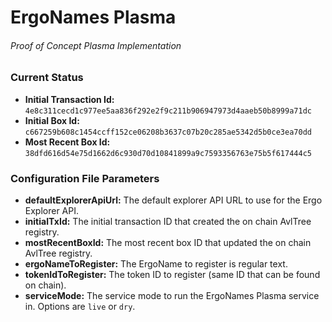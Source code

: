 # ErgoNames Plasma
###### Proof of Concept Plasma Implementation

### Current Status

- **Initial Transaction Id:** `4e8c311cecd1c977ee5aa836f292e2f9c211b906947973d4aaeb50b8999a71dc`
- **Initial Box Id:** `c667259b608c1454ccff152ce06208b3637c07b20c285ae5342d5b0ce3ea70dd`
- **Most Recent Box Id:** `38dfd616d54e75d1662d6c930d70d10841899a9c7593356763e75b5f617444c5`

### Configuration File Parameters

- **defaultExplorerApiUrl:** The default explorer API URL to use for the Ergo Explorer API.
- **initialTxId:** The initial transaction ID that created the on chain AvlTree registry.
- **mostRecentBoxId:** The most recent box ID that updated the on chain AvlTree registry.
- **ergoNameToRegister:** The ErgoName to register is regular text.
- **tokenIdToRegister:** The token ID to register (same ID that can be found on chain).
- **serviceMode:** The service mode to run the ErgoNames Plasma service in. Options are `live` or `dry`.